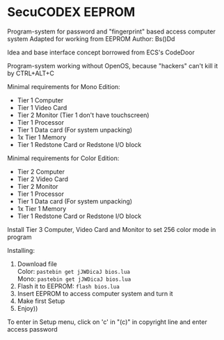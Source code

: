 # SecuCODEX EEPROM

Program-system for password and "fingerprint" based access computer system
Adapted for working from EEPROM
Author: Bs()Dd

Idea and base interface concept borrowed from ECS's CodeDoor

Program-system working without OpenOS, because "hackers" can't kill it by CTRL+ALT+C

Minimal requirements for Mono Edition:
 - Tier 1 Computer
 - Tier 1 Video Card
 - Tier 2 Monitor (Tier 1 don't have touchscreen)
 - Tier 1 Processor
 - Tier 1 Data card (For system unpacking)
 - 1x Tier 1 Memory
 - Tier 1 Redstone Card or Redstone I/O block

Minimal requirements for Color Edition:
 - Tier 2 Computer
 - Tier 2 Video Card
 - Tier 2 Monitor
 - Tier 1 Processor
 - Tier 1 Data card (For system unpacking)
 - 1x Tier 1 Memory
 - Tier 1 Redstone Card or Redstone I/O block

Install Tier 3 Computer, Video Card and Monitor to set 256 color mode in program

Installing:
 1. Download file  
    Color: `pastebin get jJWDicaJ bios.lua`  
    Mono: `pastebin get jJWDicaJ bios.lua`
 2. Flash it to EEPROM: `flash bios.lua`
 3. Insert EEPROM to access computer system and turn it
 4. Make first Setup
 5. Enjoy))
 
To enter in Setup menu, click on 'c' in "(c)" in copyright line and enter access password
